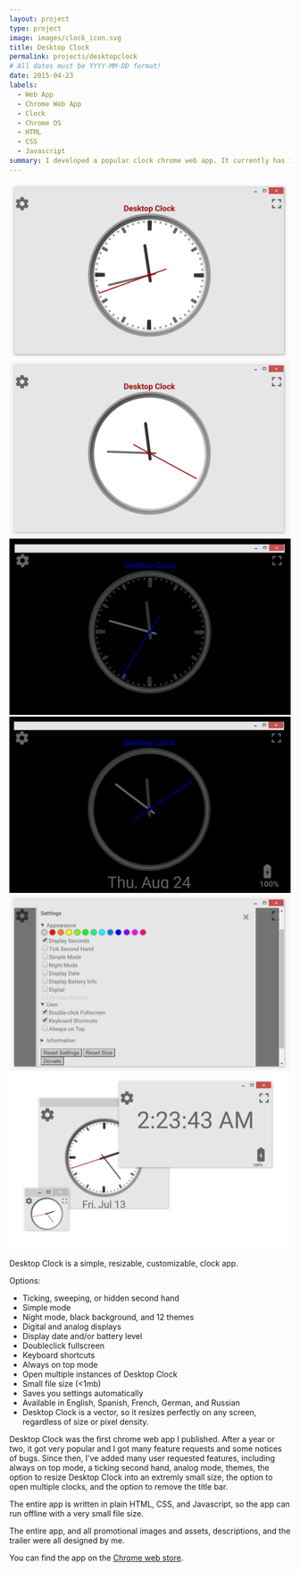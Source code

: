 ```yaml
---
layout: project
type: project
image: images/clock_icon.svg
title: Desktop Clock
permalink: projects/desktopclock
# All dates must be YYYY-MM-DD format!
date: 2015-04-23
labels:
  - Web App
  - Chrome Web App
  - Clock
  - Chrome OS
  - HTML
  - CSS
  - Javascript
summary: I developed a popular clock chrome web app. It currently has 17,000 weekly users.
---
```


<div class="ui small rounded images">
  <img class="ui image" src="../images/desktopclock-shot1.png">
  <img class="ui image" src="../images/desktopclock-shot2.png">  
  <img class="ui image" src="../images/desktopclock-shot3.png">
  <img class="ui image" src="../images/desktopclock-shot4.png">
  <img class="ui image" src="../images/desktopclock-shot5.png">
  <img class="ui image" src="../images/desktopclock-shot6.png">
</div>

Desktop Clock is a simple, resizable, customizable, clock app.

Options:
 - Ticking, sweeping, or hidden second hand
 - Simple mode
 - Night mode, black background, and 12 themes
 - Digital and analog displays
 - Display date and/or battery level
 - Doubleclick fullscreen
 - Keyboard shortcuts
 - Always on top mode
 - Open multiple instances of Desktop Clock
 - Small file size (<1mb)
 - Saves you settings automatically
 - Available in English, Spanish, French, German, and Russian
 - Desktop Clock is a vector, so it resizes perfectly on any screen, regardless of size or pixel density.

Desktop Clock was the first chrome web app I published. After a year or two, it got very popular and I got many feature requests and some notices of bugs. Since then, I've added many user requested features, including always on top mode, a ticking second hand, analog mode, themes, the option to resize Desktop Clock into an extremly small size, the option to open multiple clocks, and the option to remove the title bar.

The entire app is written in plain HTML, CSS, and Javascript, so the app can run offline with a very small file size.

The entire app, and all promotional images and assets, descriptions, and the trailer were all designed by me.

You can find the app on the [Chrome web store](https://chrome.google.com/webstore/detail/desktop-clock/fioeniclklclkopakbepllehmbfikpcc).

